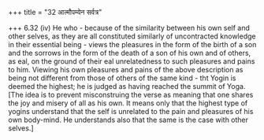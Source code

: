 +++
title = "32 आत्मौपम्येन सर्वत्र"

+++
6.32 (iv) He who - because of the similarity between his own self and
other selves, as they are all constituted similarly of uncontracted
knowledge in their essential being - views the pleasures in the form of
the birth of a son and the sorrows in the form of the death of a son of
his own and of others, as eal, on the ground of their eal unrelatedness
to such pleasures and pains to him. Viewing his own pleasures and pains
of the above description as being not different from those of others of
the same kind - tht Yogin is deemed the highest; he is judged as having
reached the summit of Yoga. \[The idea is to prevent misconstruing the
verse as meaning that one shares the joy and misery of all as his own.
It means only that the highest type of yogins understand that the self
is unrelated to the pain and pleasures of his own body-mind. He
understands also that the same is the case with other selves.\]
